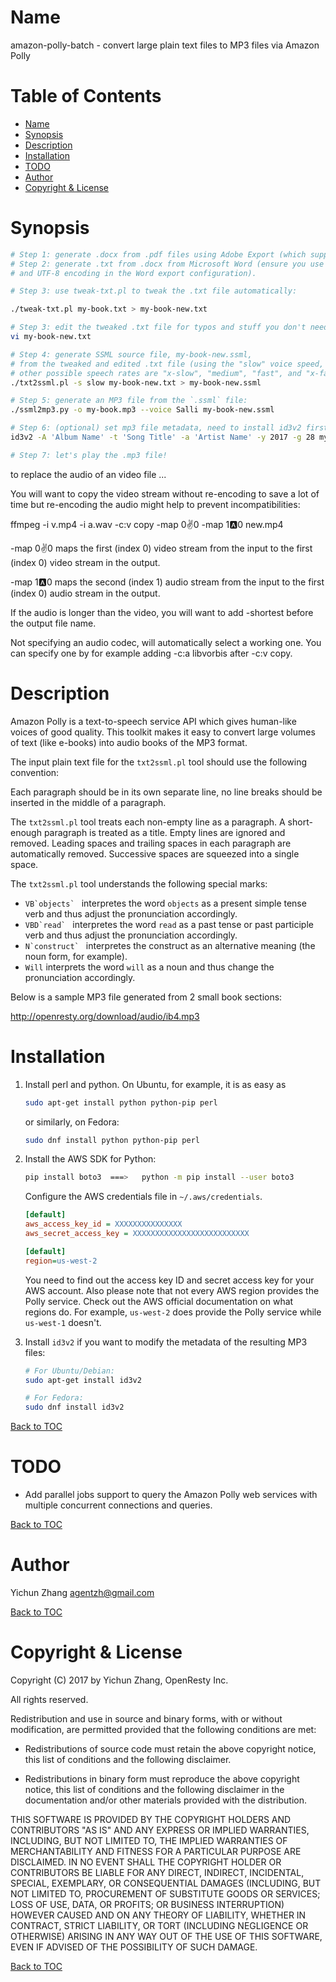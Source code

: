 Name
====

amazon-polly-batch - convert large plain text files to MP3 files via Amazon Polly

Table of Contents
=================

* [Name](#name)
* [Synopsis](#synopsis)
* [Description](#description)
* [Installation](#installation)
* [TODO](#todo)
* [Author](#author)
* [Copyright & License](#copyright--license)

Synopsis
========

```bash
# Step 1: generate .docx from .pdf files using Adobe Export (which supports OCI).
# Step 2: generate .txt from .docx from Microsoft Word (ensure you use LF line breaks
# and UTF-8 encoding in the Word export configuration).

# Step 3: use tweak-txt.pl to tweak the .txt file automatically:

./tweak-txt.pl my-book.txt > my-book-new.txt

# Step 3: edit the tweaked .txt file for typos and stuff you don't need etc.
vi my-book-new.txt

# Step 4: generate SSML source file, my-book-new.ssml,
# from the tweaked and edited .txt file (using the "slow" voice speed,
# other possible speech rates are "x-slow", "medium", "fast", and "x-fast"):
./txt2ssml.pl -s slow my-book-new.txt > my-book-new.ssml

# Step 5: generate an MP3 file from the `.ssml` file:
./ssml2mp3.py -o my-book.mp3 --voice Salli my-book-new.ssml

# Step 6: (optional) set mp3 file metadata, need to install id3v2 first:
id3v2 -A 'Album Name' -t 'Song Title' -a 'Artist Name' -y 2017 -g 28 my-book.mp3

# Step 7: let's play the .mp3 file!
```


to replace the audio of an video file ...

You will want to copy the video stream without re-encoding to save a lot of time but re-encoding the audio might help to prevent incompatibilities:

ffmpeg -i v.mp4 -i a.wav -c:v copy -map 0:v:0 -map 1:a:0 new.mp4

-map 0:v:0 maps the first (index 0) video stream from the input to the first (index 0) video stream in the output.

-map 1:a:0 maps the second (index 1) audio stream from the input to the first (index 0) audio stream in the output.

If the audio is longer than the video, you will want to add -shortest before the output file name.

Not specifying an audio codec, will automatically select a working one. You can specify one by for example adding -c:a libvorbis after -c:v copy.





Description
===========

Amazon Polly is a text-to-speech service API which gives human-like voices of good quality. This
toolkit makes it easy to convert large volumes of text (like e-books) into audio books of the MP3
format.

The input plain text file for the `txt2ssml.pl` tool should use the following convention:

Each paragraph should be in its own separate line, no line breaks should be inserted in the middle
of a paragraph.

The `txt2ssml.pl` tool treats each non-empty line as a paragraph. A short-enough paragraph is treated
as a title. Empty lines are ignored and removed. Leading spaces and trailing spaces in each paragraph
are automatically removed. Successive spaces are squeezed into a single space.

The `txt2ssml.pl` tool understands the following special marks:

* ``VB`objects` `` interpretes the word `objects` as a present simple tense verb and thus adjust the pronunciation accordingly.
* ``VBD`read` `` interpretes the word `read` as a past tense or past participle verb and thus adjust the pronunciation accordingly.
* ``N`construct` `` interpretes the construct as an alternative meaning (the noun form, for example).
* `Will` interprets the word `will` as a noun and thus change the pronunciation accordingly.

Below is a sample MP3 file generated from 2 small book sections:

http://openresty.org/download/audio/ib4.mp3

Installation
============

1. Install perl and python. On Ubuntu, for example, it is as easy as

    ```bash
    sudo apt-get install python python-pip perl
    ```

    or similarly, on Fedora:

    ```bash
    sudo dnf install python python-pip perl
    ```
2. Install the AWS SDK for Python:

    ```bash
    pip install boto3  ===>   python -m pip install --user boto3
    ```

    Configure the AWS credentials file in `~/.aws/credentials`.

    ```ini
    [default]
    aws_access_key_id = XXXXXXXXXXXXXXX
    aws_secret_access_key = XXXXXXXXXXXXXXXXXXXXXXXXXX

    [default]
    region=us-west-2
    ```

    You need to find out the access key ID and secret access key for your AWS account. Also please note that
    not every AWS region provides the Polly service. Check out the AWS official documentation on what regions
    do. For example, `us-west-2` does provide the Polly service while `us-west-1` doesn't.
3. Install `id3v2` if you want to modify the metadata of the resulting MP3 files:

    ```bash
    # For Ubuntu/Debian:
    sudo apt-get install id3v2

    # For Fedora:
    sudo dnf install id3v2
    ```








[Back to TOC](#table-of-contents)



TODO
====

* Add parallel jobs support to query the Amazon Polly web services with multiple concurrent
connections and queries.

[Back to TOC](#table-of-contents)

Author
======

Yichun Zhang <agentzh@gmail.com>

[Back to TOC](#table-of-contents)

Copyright & License
===================

Copyright (C) 2017 by Yichun Zhang, OpenResty Inc.

All rights reserved.

Redistribution and use in source and binary forms, with or without modification, are permitted provided that the following conditions are met:

* Redistributions of source code must retain the above copyright notice, this list of conditions and the following disclaimer.

* Redistributions in binary form must reproduce the above copyright notice, this list of conditions and the following disclaimer in the documentation and/or other materials provided with the distribution.

THIS SOFTWARE IS PROVIDED BY THE COPYRIGHT HOLDERS AND CONTRIBUTORS "AS IS" AND ANY EXPRESS OR IMPLIED WARRANTIES, INCLUDING, BUT NOT LIMITED TO, THE IMPLIED WARRANTIES OF MERCHANTABILITY AND FITNESS FOR A PARTICULAR PURPOSE ARE DISCLAIMED. IN NO EVENT SHALL THE COPYRIGHT HOLDER OR CONTRIBUTORS BE LIABLE FOR ANY DIRECT, INDIRECT, INCIDENTAL, SPECIAL, EXEMPLARY, OR CONSEQUENTIAL DAMAGES (INCLUDING, BUT NOT LIMITED TO, PROCUREMENT OF SUBSTITUTE GOODS OR SERVICES; LOSS OF USE, DATA, OR PROFITS; OR BUSINESS INTERRUPTION) HOWEVER CAUSED AND ON ANY THEORY OF LIABILITY, WHETHER IN CONTRACT, STRICT LIABILITY, OR TORT (INCLUDING NEGLIGENCE OR OTHERWISE) ARISING IN ANY WAY OUT OF THE USE OF THIS SOFTWARE, EVEN IF ADVISED OF THE POSSIBILITY OF SUCH DAMAGE.

[Back to TOC](#table-of-contents)

